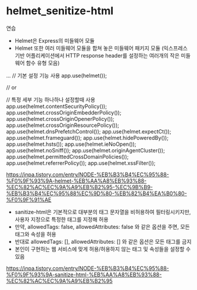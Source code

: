# helmet_senitize-html

연습

- Helmet은 Express의 미들웨어 모듈
- Helmet 또한 여러 미들웨어 모듈을 합쳐 놓은 미들웨어 패키지 모듈
  (익스프레스 기반 어플리케이션에서 HTTP response header를 설정하는 여러개의 작은 미들웨어 함수 유형 모음)

...
// 기본 설정 기능 사용
app.use(helmet());

// or

// 특정 세부 기능 하나하나 설정할때 사용
app.use(helmet.contentSecurityPolicy());
app.use(helmet.crossOriginEmbedderPolicy());
app.use(helmet.crossOriginOpenerPolicy());
app.use(helmet.crossOriginResourcePolicy());
app.use(helmet.dnsPrefetchControl());
app.use(helmet.expectCt());
app.use(helmet.frameguard());
app.use(helmet.hidePoweredBy());
app.use(helmet.hsts());
app.use(helmet.ieNoOpen());
app.use(helmet.noSniff());
app.use(helmet.originAgentCluster());
app.use(helmet.permittedCrossDomainPolicies());
app.use(helmet.referrerPolicy());
app.use(helmet.xssFilter());

https://inpa.tistory.com/entry/NODE-%EB%B3%B4%EC%95%88-%F0%9F%93%9A-helmet-%EB%AA%A8%EB%93%88-%EC%82%AC%EC%9A%A9%EB%B2%95-%EC%9B%B9-%EB%B3%B4%EC%95%88%EC%9D%80-%EB%82%B4%EA%B0%80-%F0%9F%91%AE

- sanitize-html은 기본적으로 대부분의 태그 문자열을 비허용하여 필터링시키지만, 사용자 지정으로 특정한 태그를 지정해 허용
- 만약, allowedTags: false, allowedAttributes: false 와 같은 옵션을 주면, 모든 태그와 속성을 허용
- 반대로 allowedTags: [], allowedAttributes: [] 와 같은 옵션은 모든 태그를 금지
- 본인이 구현하는 웹 서비스에 맞게 허용/허용하지 않는 태그 및 속성들을 설정할 수 있음

https://inpa.tistory.com/entry/NODE-%EB%B3%B4%EC%95%88-%F0%9F%93%9A-sanitize-html-%EB%AA%A8%EB%93%88-%EC%82%AC%EC%9A%A9%EB%B2%95
